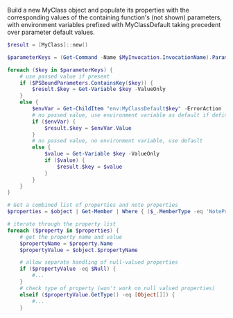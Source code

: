 
Build a new MyClass object and populate its properties with the corresponding values of the containing function's (not shown) parameters, with environment variables prefixed with MyClassDefault taking precedent over parameter default values.

```PowerShell
$result = [MyClass]::new()

$parameterKeys = (Get-Command -Name $MyInvocation.InvocationName).Parameters.Keys

foreach ($key in $parameterKeys) {
    # use passed value if present
    if ($PSBoundParameters.ContainsKey($key)) {
        $result.$key = Get-Variable $key -ValueOnly
    }
    else {
        $envVar = Get-ChildItem "env:MyClassDefault$key" -ErrorAction 'Ignore'
        # no passed value, use environment variable as default if defined
        if ($envVar) {
            $result.$key = $envVar.Value
        }
        # no passed value, no environment variable, use default
        else {
            $value = Get-Variable $key -ValueOnly
            if ($value) {
                $result.$key = $value
            }
        }
    }
}
```


``` PowerShell
# Get a combined list of properties and note properties
$properties = $object | Get-Member | Where { ($_.MemberType -eq 'NoteProperty') -or ($_.MemberType -eq 'Property') }

# iterate through the property list
foreach ($property in $properties) {
    # get the property name and value
    $propertyName = $property.Name
    $propertyValue = $object.$propertyName

    # allow separate handling of null-valued properties
    if ($propertyValue -eq $Null) {
        #...
    }
    # check type of property (won't work on null valued properties)
    elseif ($propertyValue.GetType() -eq [Object[]]) {
        #...
    }
```
